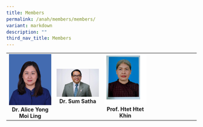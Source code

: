 ```yaml
---
title: Members
permalink: /anah/members/members/
variant: markdown
description: ""
third_nav_title: Members
---
```

<table>
   <tbody>
      <tr>
         <td width="25%">
            <a href="/anah-members/prof-dr-norela-sukor/" target="_blank">
            <img src="/images/ANAH%20ASEAN%20Network%20of%20Adrenal/Members/Dr__Alice_Yong_Moi_Ling.png">
            </a>
            <div align="center"><b>Dr. Alice Yong Moi Ling</b></div>
         </td>
         <td width="25%">
            <a href="/anah-members/prof-leilani-b-mercado-asis/" target="_blank">
            <img src="/images/ANAH%20ASEAN%20Network%20of%20Adrenal/Members/Dr__Sum_Satha.png">
            </a>
            <div align="center"><b>Dr. Sum Satha </b></div>
         </td>
         <td width="25%">
            <a href="/anah-members/prof-leilani-b-mercado-asis/" target="_blank">
            <img src="/images/ANAH%20ASEAN%20Network%20of%20Adrenal/Members/Prof__Htet_Htet_Khin.png">
            </a>
            <div align="center"><b>Prof. Htet Htet Khin</b></div>
         </td>
         <td width="25%">
         </td>
      </tr>
   </tbody>
</table>